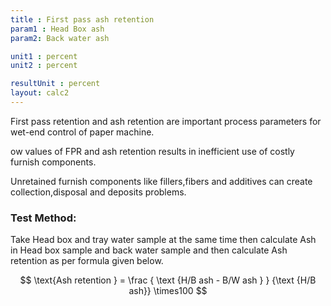 ```yaml
---
title : First pass ash retention
param1 : Head Box ash
param2: Back water ash

unit1 : percent
unit2 : percent

resultUnit : percent
layout: calc2
---
```

First pass retention and ash retention are important process parameters for wet-end control of paper machine.

ow values of FPR and ash retention results in inefficient use of costly furnish components.  

Unretained furnish components like fillers,fibers and additives can create collection,disposal and deposits problems.
### Test Method: 
Take Head box and tray water sample at the same time then calculate Ash in Head box sample and back water sample and then calculate Ash retention as per formula given below.
  


$$
 \text{Ash retention } = \frac { \text {H/B ash - B/W ash } } {\text {H/B ash}} \times100
$$  

<script>  
    const inputs = document.querySelectorAll('.outlined-field input:not([readonly])');    
    inputs.forEach(input => {     
      input.addEventListener('input', () => {
        if (input.value) {
          input.closest('.outlined-field').classList.add('has-content');
        } else {
          input.closest('.outlined-field').classList.remove('has-content');
        }   
              calculate();
      });      
          if (input.value) {
        input.closest('.outlined-field').classList.add('has-content');
      }
    }); 
    function calculate() {
      const headBoxAsh = parseFloat(document.getElementById('param1').value) || 0;
      const backWaterAsh = parseFloat(document.getElementById('param2').value) || 0;
     
    const retention = (headBoxAsh - backWaterAsh)/headBoxAsh   
      document.getElementById('result').value = retention.toFixed(2);
    }
</script>